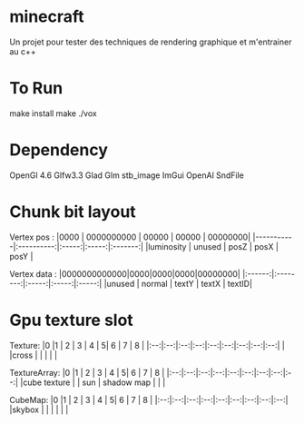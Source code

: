 # minecraft
Un projet pour tester des techniques de rendering graphique et m'entrainer au c++

# To Run

make install
make
./vox

# Dependency
OpenGl 4.6
Glfw3.3
Glad
Glm
stb_image
ImGui
OpenAl
SndFile


# Chunk bit layout

Vertex pos :
|0000       |	0000000000 | 00000 | 00000 | 00000000|
|-----------|:----------:|:-----:|:-----:|:-------:|
|luminosity	|	unused     |	posZ |	posX | posY    |

Vertex data :
|0000000000000|0000|0000|0000|00000000|
|:------:|:--------:|:-----:|:-----:|:-----:|
|unused  |  normal  |	textY	|	textX	|	textID|

# Gpu texture slot
Texture:
|0 |1 | 2 | 3 | 4 | 5| 6 | 7 | 8 |
|:--:|:--:|:--:|:--:|:--:|:--:|:--:|:--:|:--:|
|	 |cross	 |	 |	 |    | |

TextureArray:
|0 |1 | 2 | 3 | 4 | 5| 6 | 7 | 8 |
|:--:|:--:|:--:|:--:|:--:|:--:|:--:|:--:|:--:|
|cube texture	|   |	sun |	shadow map |     | |

CubeMap:
|0 |1 | 2 | 3 | 4 | 5| 6 | 7 | 8 |
|:--:|:--:|:--:|:--:|:--:|:--:|:--:|:--:|:--:|
|skybox	|	     |	 |	 |     | |
